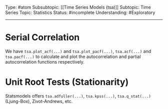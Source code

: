 Type: #atom
Subsubtopic: [[Time Series Models (tsa)]]
Subtopic: Time Series
Topic: Statistics
Status: #incomplete 
Understanding: #Exploratory 

----
# Serial Correlation

We have `tsa.plot_acf(...)` and `tsa.plot_pacf(...)`, `tsa.acf(...)` and `tsa.pacf(...)` to calculate and plot the autocorrelation and partial autocorrelation functions respectively.

# Unit Root Tests (Stationarity)

Statsmodels offers `tsa.adfuller(...)`, `tsa.kpss(...)`, `tsa.q_stat(...)` (Ljung-Box), Zivot-Andrews, etc.

